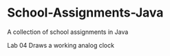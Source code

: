 # School-Assignments-Java
A collection of school assignments in Java

Lab 04
Draws a working analog clock
